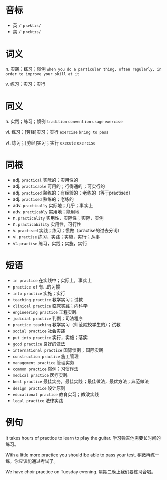 # 音标

- 英 `/'præktɪs/`
- 美 `/'præktɪs/`

# 词义

n. 实践；练习；惯例
`when you do a particular thing, often regularly, in order to improve your skill at it`

v. 练习；实习；实行


# 同义

n. 实践；练习；惯例
`tradition` `convention` `usage` `exercise`

vi. 练习；[劳经]实习；实行
`exercise` `bring to pass`

vt. 练习；[劳经]实习；实行
`execute` `exercise`

# 同根

- adj. `practical` 实际的；实用性的
- adj. `practicable` 可用的；行得通的；可实行的
- adj. `practiced` 熟练的；有经验的；老练的（等于practised）
- adj. `practised` 熟练的；老练的
- adv. `practically` 实际地；几乎；事实上
- adv. `practicably` 实用地；能用地
- n. `practicality` 实用性，实际性；实际，实例
- n. `practicability` 实用性，可行性
- v. `practised` 实践；练习；惯做（practise的过去分词）
- vi. `practise` 练习，实践；实施，实行；从事
- vt. `practise` 练习，实践；实施，实行

# 短语

- `in practice` 在实践中；实际上，事实上
- `practice of` 有…的习惯
- `into practice` 实施；实行
- `teaching practice` 教学实习；试教
- `clinical practice` 临床实践；内科学
- `engineering practice` 工程实践
- `judicial practice` 判例；司法程序
- `practice teaching` 教学实习（师范院校学生的）；试教
- `social practice` 社会实践
- `put into practice` 实行，实施；落实
- `good practice` 良好的做法
- `international practice` 国际惯例；国际实践
- `construction practice` 施工管理
- `management practice` 管理实务
- `common practice` 惯例；习惯作法
- `medical practice` 医疗实践
- `best practice` 最佳实务，最佳实践；最佳做法，最优方法；典范做法
- `design practice` 设计原则
- `educational practice` 教育实习；教改实践
- `legal practice` 法律实践

# 例句

It takes hours of practice to learn to play the guitar.
学习弹吉他需要长时间的练习。

With a little more practice you should be able to pass your test.
稍微再练一练，你应该能通过考试了。

We have choir practice on Tuesday evening.
星期二晚上我们要练习合唱。


